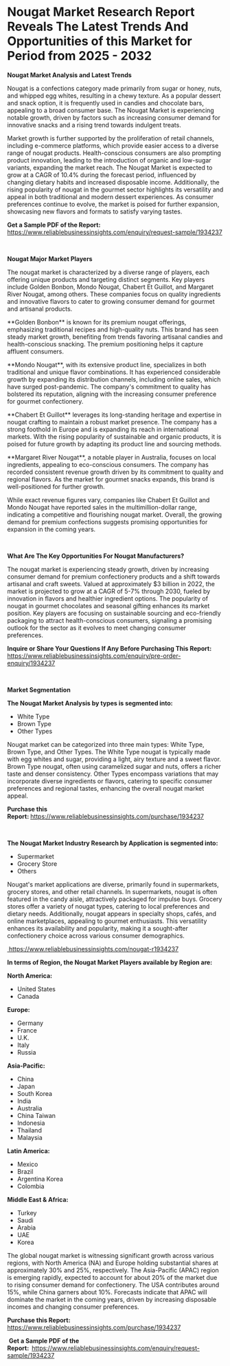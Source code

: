 <p><h1>Nougat Market Research Report Reveals The Latest Trends And Opportunities of this Market for Period from 2025 - 2032</h1></p><p><strong>Nougat Market Analysis and Latest Trends</strong></p>
<p><p>Nougat is a confections category made primarily from sugar or honey, nuts, and whipped egg whites, resulting in a chewy texture. As a popular dessert and snack option, it is frequently used in candies and chocolate bars, appealing to a broad consumer base. The Nougat Market is experiencing notable growth, driven by factors such as increasing consumer demand for innovative snacks and a rising trend towards indulgent treats. </p><p>Market growth is further supported by the proliferation of retail channels, including e-commerce platforms, which provide easier access to a diverse range of nougat products. Health-conscious consumers are also prompting product innovation, leading to the introduction of organic and low-sugar variants, expanding the market reach. The Nougat Market is expected to grow at a CAGR of 10.4% during the forecast period, influenced by changing dietary habits and increased disposable income. Additionally, the rising popularity of nougat in the gourmet sector highlights its versatility and appeal in both traditional and modern dessert experiences. As consumer preferences continue to evolve, the market is poised for further expansion, showcasing new flavors and formats to satisfy varying tastes.</p></p>
<p><strong>Get a Sample PDF of the Report:&nbsp;</strong> <a href="https://www.reliablebusinessinsights.com/enquiry/request-sample/1934237?utm_campaign=3129&utm_medium=2&utm_source=Github&utm_content=ia&utm_term=16042025&utm_id=nougat">https://www.reliablebusinessinsights.com/enquiry/request-sample/1934237</a></p>
<p>&nbsp;</p>
<p><strong>Nougat Major Market Players</strong></p>
<p><p>The nougat market is characterized by a diverse range of players, each offering unique products and targeting distinct segments. Key players include Golden Bonbon, Mondo Nougat, Chabert Et Guillot, and Margaret River Nougat, among others. These companies focus on quality ingredients and innovative flavors to cater to growing consumer demand for gourmet and artisanal products.</p><p>**Golden Bonbon** is known for its premium nougat offerings, emphasizing traditional recipes and high-quality nuts. This brand has seen steady market growth, benefiting from trends favoring artisanal candies and health-conscious snacking. The premium positioning helps it capture affluent consumers.</p><p>**Mondo Nougat**, with its extensive product line, specializes in both traditional and unique flavor combinations. It has experienced considerable growth by expanding its distribution channels, including online sales, which have surged post-pandemic. The company's commitment to quality has bolstered its reputation, aligning with the increasing consumer preference for gourmet confectionery.</p><p>**Chabert Et Guillot** leverages its long-standing heritage and expertise in nougat crafting to maintain a robust market presence. The company has a strong foothold in Europe and is expanding its reach in international markets. With the rising popularity of sustainable and organic products, it is poised for future growth by adapting its product line and sourcing methods.</p><p>**Margaret River Nougat**, a notable player in Australia, focuses on local ingredients, appealing to eco-conscious consumers. The company has recorded consistent revenue growth driven by its commitment to quality and regional flavors. As the market for gourmet snacks expands, this brand is well-positioned for further growth.</p><p>While exact revenue figures vary, companies like Chabert Et Guillot and Mondo Nougat have reported sales in the multimillion-dollar range, indicating a competitive and flourishing nougat market. Overall, the growing demand for premium confections suggests promising opportunities for expansion in the coming years.</p></p>
<p>&nbsp;</p>
<p><strong>What Are The Key Opportunities For Nougat Manufacturers?</strong></p>
<p><p>The nougat market is experiencing steady growth, driven by increasing consumer demand for premium confectionery products and a shift towards artisanal and craft sweets. Valued at approximately $3 billion in 2022, the market is projected to grow at a CAGR of 5-7% through 2030, fueled by innovation in flavors and healthier ingredient options. The popularity of nougat in gourmet chocolates and seasonal gifting enhances its market position. Key players are focusing on sustainable sourcing and eco-friendly packaging to attract health-conscious consumers, signaling a promising outlook for the sector as it evolves to meet changing consumer preferences.</p></p>
<p><strong>Inquire or Share Your Questions If Any Before Purchasing This Report:</strong> <a href="https://www.reliablebusinessinsights.com/enquiry/pre-order-enquiry/1934237?utm_campaign=3129&utm_medium=2&utm_source=Github&utm_content=ia&utm_term=16042025&utm_id=nougat">https://www.reliablebusinessinsights.com/enquiry/pre-order-enquiry/1934237</a></p>
<p>&nbsp;</p>
<p><strong>Market Segmentation</strong></p>
<p><strong>The Nougat Market Analysis by types is segmented into:</strong></p>
<p><ul><li>White Type</li><li>Brown Type</li><li>Other Types</li></ul></p>
<p><p>Nougat market can be categorized into three main types: White Type, Brown Type, and Other Types. The White Type nougat is typically made with egg whites and sugar, providing a light, airy texture and a sweet flavor. Brown Type nougat, often using caramelized sugar and nuts, offers a richer taste and denser consistency. Other Types encompass variations that may incorporate diverse ingredients or flavors, catering to specific consumer preferences and regional tastes, enhancing the overall nougat market appeal.</p></p>
<p><strong>Purchase this Report:&nbsp;</strong><a href="https://www.reliablebusinessinsights.com/purchase/1934237?utm_campaign=3129&utm_medium=2&utm_source=Github&utm_content=ia&utm_term=16042025&utm_id=nougat">https://www.reliablebusinessinsights.com/purchase/1934237</a></p>
<p>&nbsp;</p>
<p><strong>The Nougat Market Industry Research by Application is segmented into:</strong></p>
<p><ul><li>Supermarket</li><li>Grocery Store</li><li>Others</li></ul></p>
<p><p>Nougat's market applications are diverse, primarily found in supermarkets, grocery stores, and other retail channels. In supermarkets, nougat is often featured in the candy aisle, attractively packaged for impulse buys. Grocery stores offer a variety of nougat types, catering to local preferences and dietary needs. Additionally, nougat appears in specialty shops, cafés, and online marketplaces, appealing to gourmet enthusiasts. This versatility enhances its availability and popularity, making it a sought-after confectionery choice across various consumer demographics.</p></p>
<p><a href="https://www.reliablebusinessinsights.com/nougat-r1934237?utm_campaign=3129&utm_medium=2&utm_source=Github&utm_content=ia&utm_term=16042025&utm_id=nougat">&nbsp;https://www.reliablebusinessinsights.com/nougat-r1934237</a></p>
<p><strong>In terms of Region, the Nougat Market Players available by Region are:</strong></p>
<p>
    <p> <strong> North America: </strong>
        <ul>
            <li>United States</li>
            <li>Canada</li>
        </ul>
        </p> 
    <p> <strong> Europe: </strong>
        <ul>
            <li>Germany</li>
            <li>France</li>
            <li>U.K.</li>
            <li>Italy</li>
            <li>Russia</li>
        </ul>
        </p> 
    <p> <strong> Asia-Pacific: </strong>
        <ul>
            <li>China</li>
            <li>Japan</li>
            <li>South Korea</li>
            <li>India</li>
            <li>Australia</li>
            <li>China Taiwan</li>
            <li>Indonesia</li>
            <li>Thailand</li>
            <li>Malaysia</li>
        </ul>
        </p> 
    <p> <strong> Latin America: </strong>
        <ul>
            <li>Mexico</li>
            <li>Brazil</li>
            <li>Argentina Korea</li>
            <li>Colombia</li>
        </ul>
        </p> 
    <p> <strong> Middle East & Africa: </strong>
        <ul>
            <li>Turkey</li>
            <li>Saudi</li>
            <li>Arabia</li>
            <li>UAE</li>
            <li>Korea</li>
        </ul>
    </p>
    </p>
<p><p>The global nougat market is witnessing significant growth across various regions, with North America (NA) and Europe holding substantial shares at approximately 30% and 25%, respectively. The Asia-Pacific (APAC) region is emerging rapidly, expected to account for about 20% of the market due to rising consumer demand for confectionery. The USA contributes around 15%, while China garners about 10%. Forecasts indicate that APAC will dominate the market in the coming years, driven by increasing disposable incomes and changing consumer preferences.</p></p>
<p><strong>Purchase this Report: </strong><a href="https://www.reliablebusinessinsights.com/purchase/1934237?utm_campaign=3129&utm_medium=2&utm_source=Github&utm_content=ia&utm_term=16042025&utm_id=nougat">https://www.reliablebusinessinsights.com/purchase/1934237</a></p>
<p>&nbsp;<strong>Get a Sample PDF of the Report:&nbsp;&nbsp;</strong><a href="https://www.reliablebusinessinsights.com/enquiry/request-sample/1934237?utm_campaign=3129&utm_medium=2&utm_source=Github&utm_content=ia&utm_term=16042025&utm_id=nougat">https://www.reliablebusinessinsights.com/enquiry/request-sample/1934237</a></p>
<p><strong></strong></p>
<p><p></p><p></p><p></p></p>
